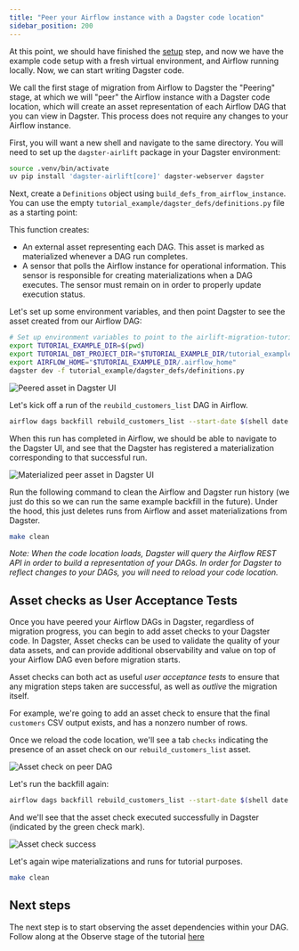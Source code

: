 ```yaml
---
title: "Peer your Airflow instance with a Dagster code location"
sidebar_position: 200
---
```


At this point, we should have finished the [setup](setup) step, and now we have the example code setup with a fresh virtual environment, and Airflow running locally. Now, we can start writing Dagster code.

We call the first stage of migration from Airflow to Dagster the "Peering" stage, at which we will "peer" the Airflow instance with a Dagster code location, which will create an asset representation of each Airflow DAG that you can view in Dagster. This process does not require any changes to your Airflow instance.

First, you will want a new shell and navigate to the same directory. You will need to set up the `dagster-airlift` package in your Dagster environment:

```bash
source .venv/bin/activate
uv pip install 'dagster-airlift[core]' dagster-webserver dagster
```

Next, create a `Definitions` object using `build_defs_from_airflow_instance`. You can use the empty `tutorial_example/dagster_defs/definitions.py` file as a starting point:

<CodeExample path="airlift-migration-tutorial/tutorial_example/dagster_defs/stages/peer.py" language="python"/>

This function creates:

- An external asset representing each DAG. This asset is marked as materialized whenever a DAG run completes.
- A sensor that polls the Airflow instance for operational information. This sensor is responsible for creating materializations when a DAG executes. The sensor must remain on in order to properly update execution status.

Let's set up some environment variables, and then point Dagster to see the asset created from our Airflow DAG:

```bash
# Set up environment variables to point to the airlift-migration-tutorial directory on your machine
export TUTORIAL_EXAMPLE_DIR=$(pwd)
export TUTORIAL_DBT_PROJECT_DIR="$TUTORIAL_EXAMPLE_DIR/tutorial_example/shared/dbt"
export AIRFLOW_HOME="$TUTORIAL_EXAMPLE_DIR/.airflow_home"
dagster dev -f tutorial_example/dagster_defs/definitions.py
```

<img
  src="/images/integrations/airlift/peer.svg"
  alt="Peered asset in Dagster UI"
/>

Let's kick off a run of the `reubild_customers_list` DAG in Airflow.

```bash
airflow dags backfill rebuild_customers_list --start-date $(shell date +"%Y-%m-%d")
```

When this run has completed in Airflow, we should be able to navigate to the Dagster UI, and see that the Dagster has registered a materialization corresponding to that successful run.

<img
  src="/images/integrations/airlift/peer_materialize.svg"
  alt="Materialized peer asset in Dagster UI"
/>

Run the following command to clean the Airflow and Dagster run history (we just do this so we can run the same example backfill in the future). Under the hood, this just deletes runs from Airflow and asset materializations from Dagster.

```bash
make clean
```

_Note: When the code location loads, Dagster will query the Airflow REST API in order to build a representation of your DAGs. In order for Dagster to reflect changes to your DAGs, you will need to reload your code location._

## Asset checks as User Acceptance Tests

Once you have peered your Airflow DAGs in Dagster, regardless of migration progress, you can begin to add asset checks to your Dagster code. In Dagster, Asset checks can be used to validate the quality of your data assets, and can provide additional observability and value on top of your Airflow DAG even before migration starts.

Asset checks can both act as useful _user acceptance tests_ to ensure that any migration steps taken are successful, as well as _outlive_ the migration itself.

For example, we're going to add an asset check to ensure that the final `customers` CSV output exists, and has a nonzero number of rows.

<CodeExample path="airlift-migration-tutorial/tutorial_example/dagster_defs/stages/peer_with_check.py" language="python"/>

Once we reload the code location, we'll see a tab `checks` indicating the presence of an asset check on our `rebuild_customers_list` asset.

![Asset check on peer DAG](/images/integrations/airlift/asset_check_peered_dag.png)

Let's run the backfill again:

```bash
airflow dags backfill rebuild_customers_list --start-date $(shell date +"%Y-%m-%d")
```

And we'll see that the asset check executed successfully in Dagster (indicated by the green check mark).

![Asset check success](/images/integrations/airlift/peer_check_success.png)

Let's again wipe materializations and runs for tutorial purposes.

```bash
make clean
```

## Next steps

The next step is to start observing the asset dependencies within your DAG. Follow along at the Observe stage of the tutorial [here](observe)
